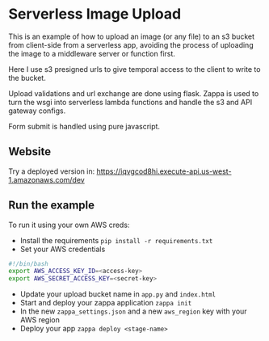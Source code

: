 # Serverless Image Upload

This is an example of how to upload an image (or any file)
to an s3 bucket from client-side from a serverless app, avoiding 
the process of uploading the image to a middleware server or function first.

Here I use s3 presigned urls to give temporal access to the client to write
to the bucket.

Upload validations and url exchange are done using flask. Zappa 
is used to turn the wsgi into serverless lambda functions 
and handle the s3 and API gateway configs.

Form submit is handled using pure javascript.

## Website

Try a deployed version in:
https://iqvgcod8hi.execute-api.us-west-1.amazonaws.com/dev

## Run the example

To run it using your own AWS creds:
- Install the requirements `pip install -r requirements.txt`
- Set your AWS credentials
```bash
#!/bin/bash
export AWS_ACCESS_KEY_ID=<access-key>
export AWS_SECRET_ACCESS_KEY=<secret-key>
``` 
- Update your upload bucket name in `app.py` and `index.html`
- Start and deploy your zappa application `zappa init`
- In the new `zappa_settings.json` and a new `aws_region` key with your AWS region
- Deploy your app `zappa deploy <stage-name>`